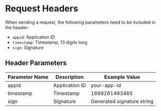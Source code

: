 # Request Headers

When sending a request, the following parameters need to be included in the header:

- `appid`: Application ID
- `timestamp`: Timestamp, 13 digits long
- `sign`: Signature

## Header Parameters

| Parameter Name | Description      | Example Value         |
|----------------|------------------|-----------------------|
| appid          | Application ID   | your-app-id           |
| timestamp      | Timestamp        | 1699261493465         |
| sign           | Signature        | Generated signature string |